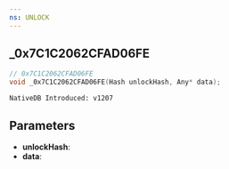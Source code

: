 ```yaml
---
ns: UNLOCK
---
```

## _0x7C1C2062CFAD06FE

```c
// 0x7C1C2062CFAD06FE
void _0x7C1C2062CFAD06FE(Hash unlockHash, Any* data);
```

```
NativeDB Introduced: v1207
```

## Parameters
* **unlockHash**:
* **data**:
